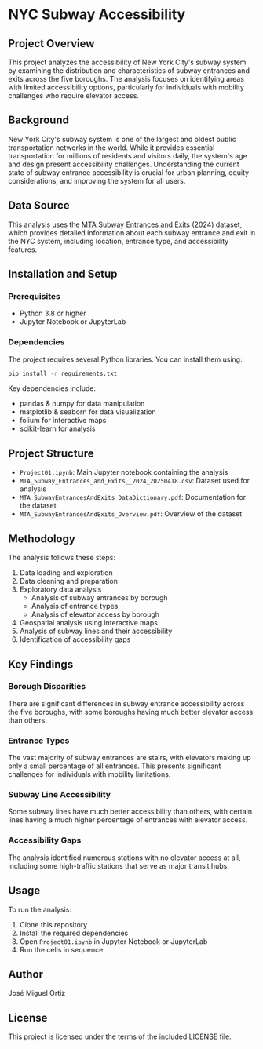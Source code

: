 # NYC Subway Accessibility

## Project Overview
This project analyzes the accessibility of New York City's subway system by examining the distribution and characteristics of subway entrances and exits across the five boroughs. The analysis focuses on identifying areas with limited accessibility options, particularly for individuals with mobility challenges who require elevator access.

## Background
New York City's subway system is one of the largest and oldest public transportation networks in the world. While it provides essential transportation for millions of residents and visitors daily, the system's age and design present accessibility challenges. Understanding the current state of subway entrance accessibility is crucial for urban planning, equity considerations, and improving the system for all users.

## Data Source
This analysis uses the [MTA Subway Entrances and Exits (2024)](https://data.ny.gov/Transportation/MTA-Subway-Entrances-and-Exits-2024/i9wp-a4ja/about_data) dataset, which provides detailed information about each subway entrance and exit in the NYC system, including location, entrance type, and accessibility features.

## Installation and Setup

### Prerequisites
- Python 3.8 or higher
- Jupyter Notebook or JupyterLab

### Dependencies
The project requires several Python libraries. You can install them using:

```bash
pip install -r requirements.txt
```

Key dependencies include:
- pandas & numpy for data manipulation
- matplotlib & seaborn for data visualization
- folium for interactive maps
- scikit-learn for analysis

## Project Structure
- `Project01.ipynb`: Main Jupyter notebook containing the analysis
- `MTA_Subway_Entrances_and_Exits__2024_20250418.csv`: Dataset used for analysis
- `MTA_SubwayEntrancesAndExits_DataDictionary.pdf`: Documentation for the dataset
- `MTA_SubwayEntrancesAndExits_Overview.pdf`: Overview of the dataset

## Methodology
The analysis follows these steps:
1. Data loading and exploration
2. Data cleaning and preparation
3. Exploratory data analysis
   - Analysis of subway entrances by borough
   - Analysis of entrance types
   - Analysis of elevator access by borough
4. Geospatial analysis using interactive maps
5. Analysis of subway lines and their accessibility
6. Identification of accessibility gaps

## Key Findings

### Borough Disparities
There are significant differences in subway entrance accessibility across the five boroughs, with some boroughs having much better elevator access than others.

### Entrance Types
The vast majority of subway entrances are stairs, with elevators making up only a small percentage of all entrances. This presents significant challenges for individuals with mobility limitations.

### Subway Line Accessibility
Some subway lines have much better accessibility than others, with certain lines having a much higher percentage of entrances with elevator access.

### Accessibility Gaps
The analysis identified numerous stations with no elevator access at all, including some high-traffic stations that serve as major transit hubs.

## Usage
To run the analysis:
1. Clone this repository
2. Install the required dependencies
3. Open `Project01.ipynb` in Jupyter Notebook or JupyterLab
4. Run the cells in sequence

## Author
José Miguel Ortiz

## License
This project is licensed under the terms of the included LICENSE file.